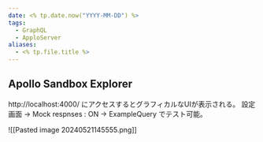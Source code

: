 ```yaml
---
date: <% tp.date.now("YYYY-MM-DD") %>
tags:
  - GraphQL
  - ApploServer
aliases:
  - <% tp.file.title %>
---
```

## Apollo Sandbox Explorer

http://localhost:4000/ にアクセスするとグラフィカルなUIが表示される。
設定画面 → Mock respnses : ON → ExampleQuery でテスト可能。

![[Pasted image 20240521145555.png]]